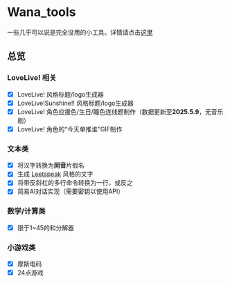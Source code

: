 # Wana_tools

一些几乎可以说是完全没用的小工具。详情请点击[这里](https://watanabechika.github.io/Wana_tools/)

## 总览
### LoveLive! 相关
- [x] LoveLive! 风格标题/logo生成器
- [x] LoveLive!Sunshine!! 风格标题/logo生成器
- [x] LoveLive! 角色应援色/生日/瞳色连线题制作（数据更新至**2025.5.9**，无音乐剧）
- [x] LoveLive! 角色的“今天单推谁”GIF制作

### 文本类
- [x] 将汉字转换为**同音**片假名
- [x] 生成 [Leetspeak](https://en.wikipedia.org/wiki/Leet) 风格的文字
- [x] 将带反斜杠的多行命令转换为一行，或反之
- [x] 简易AI对话实现（需要密钥以使用API）

### 数学/计算类
- [x] 限于1~45的和分解器

### 小游戏类
- [x] 摩斯电码
- [x] 24点游戏